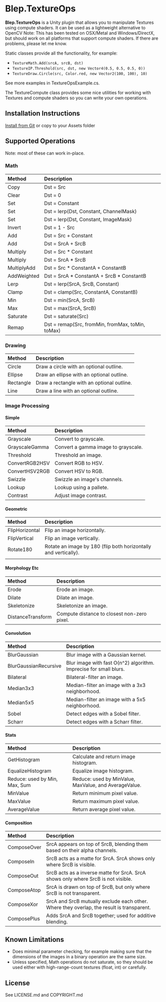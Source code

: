Blep.TextureOps
===============

**Blep.TextureOps** is a Unity plugin that allows you to manipulate Textures
using compute shaders. It can be used as a lightweight alternative to OpenCV
Note: This has been tested on OSX/Metal and
Windows/DirectX, but should work on all platforms that support compute shaders.
If there are problems, please let me know.

Static classes provide all the functionality, for example:
* `TextureMath.Add(srcA, srcB, dst)`
* `TextureIP.Threshold(src, dst, new Vector4(0.5, 0.5, 0.5, 0))`
* `TextureDraw.Circle(src, Color.red, new Vector2(100, 100), 10)`

See more examples in TextureOpsExample.cs.

The TextureCompute class provides some nice utilities for working with Textures
and compute shaders so you can write your own operations.


Installation Instructions
-------------------------

[Install from Git](https://docs.unity3d.com/Manual/upm-ui-giturl.html) or copy
to your Assets folder


Supported Operations
--------------------

Note: most of these can work in-place.

### Math

| Method      | Description                                      |
|:------------|:-------------------------------------------------|
| Copy        | Dst = Src                                        |
| Clear       | Dst = 0                                          |
| Set         | Dst = Constant                                   |
| Set         | Dst = lerp(Dst, Constant, ChannelMask)           |
| Set         | Dst = lerp(Dst, Constant, ImageMask)             |
| Invert      | Dst = 1 - Src                                    |
| Add         | Dst = Src + Constant                             |
| Add         | Dst = SrcA + SrcB                                |
| Multiply    | Dst = Src * Constant                             |
| Multiply    | Dst = SrcA * SrcB                                |
| MultiplyAdd | Dst = Src * ConstantA + ConstantB                |
| AddWeighted | Dst = SrcA * ConstantA + SrcB * ConstantB        |
| Lerp        | Dst = lerp(SrcA, SrcB, Constant)                 |
| Clamp       | Dst = clamp(Src, ConstantA, ConstantB)           |
| Min         | Dst = min(SrcA, SrcB)                            |
| Max         | Dst = max(SrcA, SrcB)                            |
| Saturate    | Dst = saturate(Src)                              |
| Remap       | Dst = remap(Src, fromMin, fromMax, toMin, toMax) |

### Drawing

| Method    | Description                                |
|:----------|:-------------------------------------------|
| Circle    | Draw a circle with an optional outline.    |
| Ellipse   | Draw an ellipse with an optional outline.  |
| Rectangle | Draw a rectangle with an optional outline. |
| Line      | Draw a line with an optional outline.      |

### Image Processing

#### Simple

| Method         | Description                         |
|:---------------|:------------------------------------|
| Grayscale      | Convert to grayscale.               |
| GrayscaleGamma | Convert a gamma image to grayscale. |
| Threshold      | Threshold an image.                 |
| ConvertRGB2HSV | Convert RGB to HSV.                 |
| ConvertHSV2RGB | Convert HSV to RGB.                 |
| Swizzle        | Swizzle an image's channels.        |
| Lookup         | Lookup using a pallete.             |
| Contrast       | Adjust image contrast.              |

#### Geometric

| Method         | Description                                                     |
|:---------------|:----------------------------------------------------------------|
| FlipHorizontal | Flip an image horizontally.                                     |
| FlipVertical   | Flip an image vertically.                                       |
| Rotate180      | Rotate an image by 180 (flip both horizontally and vertically). |
|                |                                                                 |

#### Morphology Etc

| Method            | Description                                 |
|:------------------|:--------------------------------------------|
| Erode             | Erode an image.                             |
| Dilate            | Dilate an image.                            |
| Skeletonize       | Skeletonize an image.                       |
| DistanceTransform | Compute distance to closest non-zero pixel. |

#### Convolution

| Method                | Description                                                       |
|:----------------------|:------------------------------------------------------------------|
| BlurGaussian          | Blur image with a Gaussian kernel.                                |
| BlurGaussianRecursive | Blur image with fast O(n^2) algorithm. Imprecise for small blurs. |
| Bilateral             | Bilateral-filter an image.                                        |
| Median3x3             | Median-filter an image with a 3x3 neighborhood.                   |
| Median5x5             | Median-filter an image with a 5x5 neighborhood.                   |
| Sobel                 | Detect edges with a Sobel filter.                                 |
| Scharr                | Detect edges with a Scharr filter.                                |

#### Stats

| Method                        | Description                                           |
|:------------------------------|:------------------------------------------------------|
| GetHistogram                  | Calculate and return image histogram.                 |
| EqualizeHistogram             | Equalize image histogram.                             |
| Reduce: used by Min, Max, Sum | Reduce: used by MinValue, MaxValue, and AverageValue. |
| MinValue                      | Return minimum pixel value.                           |
| MaxValue                      | Return maximum pixel value.                           |
| AverageValue                  | Return average pixel value.                           |

#### Composition

| Method      | Description                                                                               |
|:------------|:------------------------------------------------------------------------------------------|
| ComposeOver | SrcA appears on top of SrcB, blending them based on their alpha channels.                 |
| ComposeIn   | SrcB acts as a matte for SrcA. SrcA shows only where SrcB is visible.                     |
| ComposeOut  | SrcB acts as a inverse matte for SrcA. SrcA shows only where SrcB is not visible.         |
| ComposeAtop | SrcA is drawn on top of SrcB, but only where SrcB is not transparent.                     |
| ComposeXor  | SrcA and SrcB mutually exclude each other. Where they overlap, the result is transparent. |
| ComposePlus | Adds SrcA and SrcB together; used for additive blending.                                  |

Known Limitations
----------------------------

* Does minimal parameter checking, for example making sure that the
  dimensions of the images in a binary operation are the same size.
* Unless specified, Math operations do not saturate, so they should be used
  either with high-range-count textures (float, int) or carefully.

License
-------

See LICENSE.md and COPYRIGHT.md
